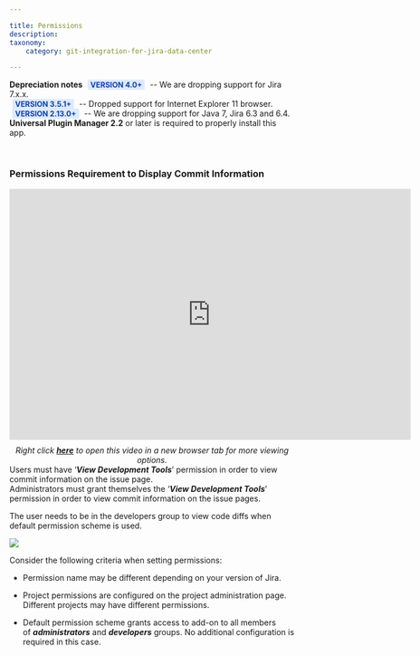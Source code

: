 ```yaml
---

title: Permissions
description:
taxonomy:
    category: git-integration-for-jira-data-center

---
```


<div class="bbb-callout bbb--alert">
    <div class="irow">
    <div class="ilogobox">
        <span class="logoimg"></span>
    </div>
    <div class="imsgbox">
        <b>Depreciation notes</b>
        <b style='background-color:#DEEAFE; padding:1px 5px; color:#0C42A3; border-radius:3px; margin: 0 5px; font-size: small;'>VERSION 4.0+</b> -- We are dropping support for Jira 7.x.x.<br>
        <b style='background-color:#DEEAFE; padding:1px 5px; color:#0C42A3; border-radius:3px; margin: 0 5px; font-size: small;'>VERSION 3.5.1+</b> -- Dropped support for Internet Explorer 11 browser.<br>
        <b style='background-color:#DEEAFE; padding:1px 5px; color:#0C42A3; border-radius:3px; margin: 0 5px; font-size: small;'>VERSION 2.13.0+</b> -- We are dropping support for Java 7, Jira 6.3 and 6.4.
    </div>
    </div>
</div>

<div class="bbb-callout bbb--info">
    <div class="irow">
    <div class="ilogobox">
        <span class="logoimg"></span>
    </div>
    <div class="imsgbox">
        <b>Universal Plugin Manager 2.2</b> or later is required to properly install this app.
    </div>
    </div>
</div>

&nbsp;

### Permissions Requirement to Display Commit Information

<div class='embed-container embed-container--16-10'>
    <iframe width='709' height='443' src='https://fast.wistia.com/embed/iframe/ynjggc2wzg?videoFoam=true' frameborder='0' allowfullscreen ></iframe>
</div>

<div align='center' style='margin-top:10px'>
    <i>Right click <a href='https://bigbrassband.wistia.com/medias/ynjggc2wzg'><b>here</b></a> to open this video in a new browser tab for more viewing options.</i>
</div>

<div class="bbb-callout bbb--alert">
    <div class="irow">
    <div class="ilogobox">
        <span class="logoimg"></span>
    </div>
    <div class="imsgbox">
        Users must have ‘<b><i>View Development Tools</i></b>’ permission in order to view commit information on the issue page.
        <div class="nextpara">
            Administrators must grant themselves the ‘<b><i>View Development Tools</i></b>’ permission in order to view commit information on the issue pages.</div>
        </div>
    </div>
</div>

The user needs to be in the developers group to view code diffs when default permission scheme is used.

![](/wp-content/uploads/gij-docs-permissions-view-dev-tools-project-acl-c.png)

Consider the following criteria when setting permissions:

*   Permission name may be different depending on your version of Jira.

*   Project permissions are configured on the project administration page. Different projects may have different permissions.

*   Default permission scheme grants access to add-on to all members of _**administrators**_ and _**developers**_ groups. No additional configuration is required in this case.

